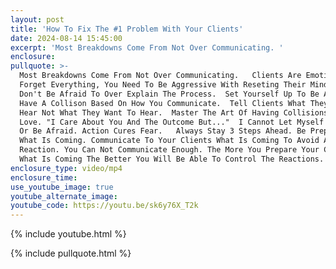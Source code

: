 ```yaml
---
layout: post
title: 'How To Fix The #1 Problem With Your Clients'
date: 2024-08-14 15:45:00
excerpt: 'Most Breakdowns Come From Not Over Communicating. '
enclosure:
pullquote: >-
  Most Breakdowns Come From Not Over Communicating.   Clients Are Emotional And
  Forget Everything, You Need To Be Aggressive With Reseting Their Mindset. 
  Don't Be Afraid To Over Explain The Process.  Set Yourself Up To Be Able To
  Have A Collison Based On How You Communicate.  Tell Clients What They Need To
  Hear Not What They Want To Hear.  Master The Art Of Having Collisions With
  Love. "I Care About You And The Outcome But..."  I Cannot Let Myself Get Weak
  Or Be Afraid. Action Cures Fear.   Always Stay 3 Steps Ahead. Be Prepared For
  What Is Coming. Communicate To Your Clients What Is Coming To Avoid A
  Reaction. You Can Not Communicate Enough. The More You Prepare Your Client For
  What Is Coming The Better You Will Be Able To Control The Reactions. 
enclosure_type: video/mp4
enclosure_time:
use_youtube_image: true
youtube_alternate_image:
youtube_code: https://youtu.be/sk6y76X_T2k
---
```

{% include youtube.html %}

{% include pullquote.html %}